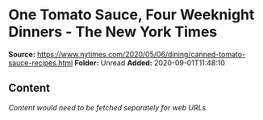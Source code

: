 # One Tomato Sauce, Four Weeknight Dinners - The New York Times

**Source:** https://www.nytimes.com/2020/05/06/dining/canned-tomato-sauce-recipes.html
**Folder:** Unread
**Added:** 2020-09-01T11:48:10




## Content
*Content would need to be fetched separately for web URLs*
